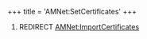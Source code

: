 +++
title = 'AMNet:SetCertificates'
+++

1.  REDIRECT
    [AMNet:ImportCertificates](AMNet:ImportCertificates "wikilink")
